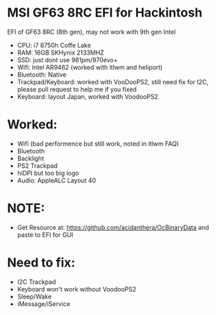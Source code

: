 # MSI GF63 8RC EFI for Hackintosh  
EFI of GF63 8RC (8th gen), may not work with 9th gen Intel  
- CPU: i7 8750h Coffe Lake  
- RAM: 16GB SKHynix 2133MHZ  
- SSD: just dont use 981pm/970evo+  
- Wifi: Intel AR9462 (worked with itlwm and heliport)
- Bluetooth: Native
- Trackpad/Keyboard: worked with VooDooPS2, still need fix for I2C, please pull request to help me if you fixed  
- Keyboard: layout Japan, worked with VoodooPS2  
  
# Worked:  
- Wifi (bad performence but still work, noted in itlwm FAQ) 
- Bluetooth  
- Backlight  
- PS2 Trackpad  
- hiDPI but too big logo  
- Audio: AppleALC Layout 40
# NOTE:  
- Get Resource at: https://github.com/acidanthera/OcBinaryData and paste to EFI for GUI  
  
# Need to fix:  
- I2C Trackpad  
- Keyboard won't work without VoodooPS2  
- Sleep/Wake
- iMessage/iService

  


